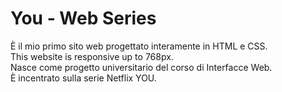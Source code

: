 # You - Web Series
È il mio primo sito web progettato interamente in HTML e CSS.   
This website is responsive up to 768px.  
Nasce come progetto universitario del corso di Interfacce Web.  
È incentrato sulla serie Netflix YOU.   

